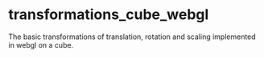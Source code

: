 # transformations_cube_webgl
The basic transformations of translation, rotation and scaling implemented in webgl on a cube.
